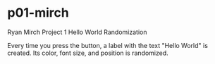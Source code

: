 # p01-mirch

Ryan Mirch
Project 1
Hello World Randomization

Every time you press the button, a label with the text "Hello World" is created. Its color, font size, and position is randomized.
